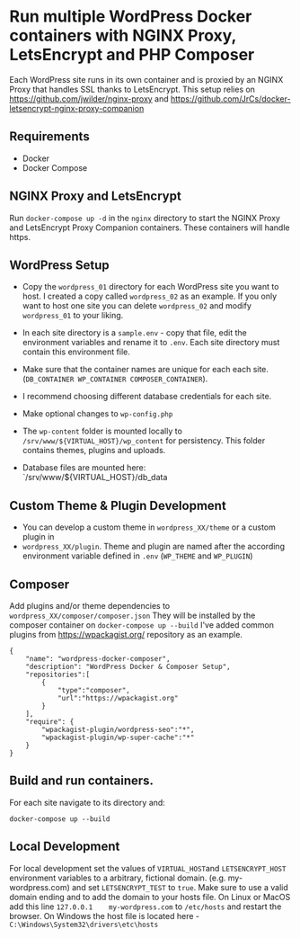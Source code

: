# Run multiple WordPress Docker containers with NGINX Proxy, LetsEncrypt and PHP Composer

Each WordPress site runs in its own container and is proxied by an NGINX Proxy that handles SSL thanks to LetsEncrypt.
This setup relies on https://github.com/jwilder/nginx-proxy and https://github.com/JrCs/docker-letsencrypt-nginx-proxy-companion

## Requirements

* Docker
* Docker Compose

## NGINX Proxy and LetsEncrypt

Run `docker-compose up -d` in the `nginx` directory to start the NGINX Proxy and LetsEncrypt Proxy
Companion containers. These containers will handle https.  

## WordPress Setup

* Copy the `wordpress_01` directory for each WordPress site you want to host. I created a copy called `wordpress_02` as an example. If you only want to host one site you can delete `wordpress_02` and modify `wordpress_01` to your liking.

* In each site directory is a `sample.env` - copy that file, edit the environment variables and
rename it to `.env`. Each site directory must contain this environment file.
* Make sure that the container names  are unique for each each site. (`DB_CONTAINER WP_CONTAINER COMPOSER_CONTAINER`). 
* I recommend choosing different database credentials for each site.
* Make optional changes to `wp-config.php`
* The `wp-content` folder is mounted locally to `/srv/www/${VIRTUAL_HOST}/wp_content` for
persistency. This folder contains themes, plugins and uploads.
* Database files are mounted here: `/srv/www/${VIRTUAL_HOST}/db_data

## Custom Theme & Plugin Development
* You can develop a custom theme in `wordpress_XX/theme` or a custom plugin in
* `wordpress_XX/plugin`. Theme and plugin are named after the according environment variable defined in `.env` (`WP_THEME` and `WP_PLUGIN`)

## Composer

Add plugins and/or theme dependencies to `wordpress_XX/composer/composer.json`
They will be installed by the composer container on `docker-compose up --build` I've added common plugins from https://wpackagist.org/ repository as an example.

``` arbitrary
{
    "name": "wordpress-docker-composer",
    "description": "WordPress Docker & Composer Setup",
    "repositories":[
        {
            "type":"composer",
            "url":"https://wpackagist.org"
        }
    ],
    "require": {
        "wpackagist-plugin/wordpress-seo":"*",
        "wpackagist-plugin/wp-super-cache":"*"
    }
}
```

## Build and run containers. 

For each site navigate to its directory and:

``docker-compose up --build``

## Local Development

For local development set the values of `VIRTUAL_HOST`and `LETSENCRYPT_HOST` environment variables to a arbitrary, fictional domain. (e.g. my-wordpress.com) and set `LETSENCRYPT_TEST` to `true`. Make sure to use a valid domain ending and to add the domain to your hosts file. On Linux or MacOS add this line `127.0.0.1    my-wordpress.com` to `/etc/hosts` and restart the browser. On Windows the host file is located here - `C:\Windows\System32\drivers\etc\hosts`
